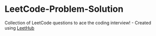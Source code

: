 # LeetCode-Problem-Solution
Collection of LeetCode questions to ace the coding interview! - Created using [LeetHub](https://github.com/QasimWani/LeetHub)
